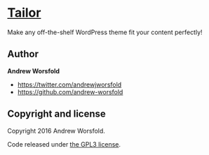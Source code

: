 # [Tailor](http://gettailor.com)

Make any off-the-shelf WordPress theme fit your content perfectly!

## Author

**Andrew Worsfold**

- <https://twitter.com/andrewjworsfold>
- <https://github.com/andrew-worsfold>

## Copyright and license

Copyright 2016 Andrew Worsfold.

Code released under [the GPL3 license](http://www.gnu.org/licenses/gpl-3.0.en.html).
